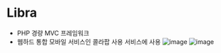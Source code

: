 # Libra
 - PHP 경량 MVC 프레임워크
 - 웹하드 통합 모바일 서비스인 콜라팝 사용 서비스에 사용
![image](https://github.com/pelero503/Libra/assets/135421915/9687fd66-a572-48db-99d6-330b2b73e95c)
![image](https://github.com/pelero503/Libra/assets/135421915/8eba9baf-1c0b-41d1-a3f3-42892d3d24fb)
